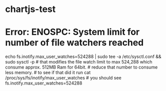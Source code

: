 # chartjs-test

# Error: ENOSPC: System limit for number of file watchers reached
echo fs.inotify.max_user_watches=524288 | sudo tee -a /etc/sysctl.conf && sudo sysctl -p # that modifies the file watch limit to max 524,288 which consume approx. 512MB Ram for 64bit. # reduce that number to consume less memory. # to see if that did it run cat /proc/sys/fs/inotify/max_user_watches # you should see fs.inotify.max_user_watches=524288
